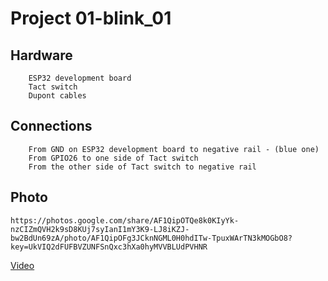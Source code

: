 #       Project 01-blink_01

##      Hardware

        ESP32 development board
        Tact switch
        Dupont cables

##      Connections

        From GND on ESP32 development board to negative rail - (blue one)
        From GPIO26 to one side of Tact switch
        From the other side of Tact switch to negative rail

##  Photo
    https://photos.google.com/share/AF1QipOTQe8k0KIyYk-nzCIZmQVH2k9sD8KUj7syIanI1mY3K9-LJ8iKZJ-bw2BdUn69zA/photo/AF1QipOFg3JCknNGML0H0hdITw-TpuxWArTN3kMOGbO8?key=UkVIQ2dFUFBVZUNFSnQxc3hXa0hyMVVBLUdPVHNR

[Video](https://photos.google.com/share/AF1QipO6saSp3hBU9shXt7tkccbTD1pdMkG7xCwioxqEsmp53RgI9NKgFjb6gBG6OP6VaQ/photo/AF1QipMpHyTmWMo_mwPDU83ZUn3a09iGmz1tvHih9TWZ?key=ZEJmMjdBYzJ1Y3FSdHdFbkJwNEZCS1ZJV012Rkx3)



